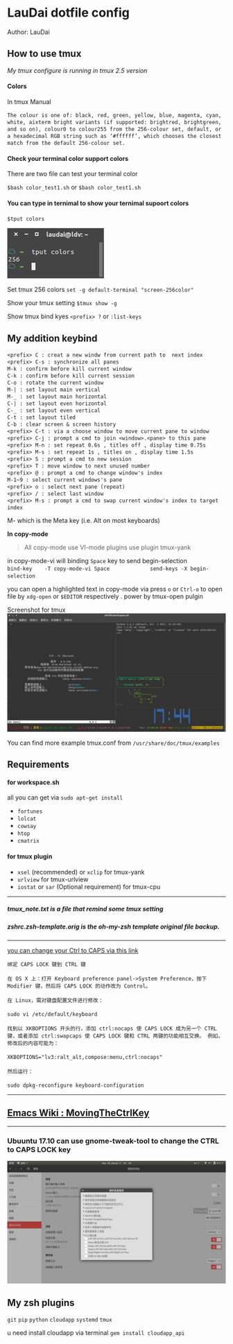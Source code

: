 LauDai dotfile config
===
Author: LauDai

How to use tmux
---

*My tmux configure is running in tmux 2.5 version*

#### Colors
In tmux Manual
```
The colour is one of: black, red, green, yellow, blue, magenta, cyan, white, aixterm bright variants (if supported: brightred, brightgreen, and so on), colour0 to colour255 from the 256-colour set, default, or a hexadecimal RGB string such as ‘#ffffff’, which chooses the closest match from the default 256-colour set.
```
#### Check your terminal color support colors
There are two file can test your terminal color

`$bash color_test1.sh`
or
`$bash color_test1.sh`

#### You can type in ternimal to show your ternimal supoort colors
`$tput colors`

![ternimal suppotr colors](screenshot/tput_colors.png)

Set tmux 256 colors
`set -g default-terminal "screen-256color"`


Show your tmux setting
`$tmux show -g`

Show tmux bind kyes
`<prefix> ?`
or
`:list-keys`


**My addition keybind**
---
```
<prefix> C : creat a new windw from current path to  next index
<prefix> C-s : synchronize all panes
M-k : confirm before kill current window
C-k : confirm before kill current session
C-o : rotate the current window
M-| : set layout main vertical
M-_ : set layout main horizontal
C-| : set layout even horizontal
C-_ : set layout even vertical
C-t : set layout tiled
C-b : clear screen & screen history
<prefix> C-t : via a choose window to move current pane to window
<prefix> C-j : prompt a cmd to join <window>.<pane> to this pane
<prefix> M-n : set repeat 0.6s , titles off , display time 0.75s
<prefix> M-s : set repeat 1s , titles on , display time 1.5s
<prefix> S : prompt a cmd to new session
<prefix> T : move window to next unused number
<prefix> @ : prompt a cmd to change window's index
M-1~9 : select current windows's pane
<prefix> o : select next pane (repeat)
<prefix> / : select last window
<prefix> M-s : prompt a cmd to swap current window's index to target index
```
M- which is the Meta key (i.e. Alt on most keyboards)

**In copy-mode**

>All copy-mode use VI-mode
plugins use plugin tmux-yank

in copy-mode-vi will binding `Space` key to send begin-selection<br/>
`bind-key    -T copy-mode-vi Space             send-keys -X begin-selection`

you can open a highlighted text in copy-mode via press `o` or `Ctrl-o` to open file by `xdg-open` or `$EDITOR` respectively .
power by tmux-open pulgin

Screenshot for tmux
![tmux2.5 screenshoot](screenshot/tmux2.5.png)

You can find more example tmux.conf from
`/usr/share/doc/tmux/examples`

Requirements
---
#### for workspace.sh
all you can get via `sudo apt-get install `
* `fortunes`
* `lolcat`
* `cowsay`
* `htop`
* `cmatrix`
#### for tmux plugin
* `xsel` (recommended) or `xclip` for tmux-yank
* `urlview` for tmux-urlview
* `iostat` or `sar` (Optional requirement) for tmux-cpu

---
##### tmux_note.txt is a file that remind some tmux setting
##### zshrc.zsh-template.orig is the oh-my-zsh template original file backup.
---

[you can change your Ctrl to CAPS via this link](http://www.atjiang.com/pragmatic-tmux-configure/)
```
绑定 CAPS LOCK 键到 CTRL 键

在 OS X 上：打开 Keyboard preference panel->System Preference，按下 Modifier 键，然后将 CAPS LOCK 的动作改为 Control。

在 Linux，需对键盘配置文件进行修改：

sudo vi /etc/default/keyboard

找到以 XKBOPTIONS 开头的行，添加 ctrl:nocaps 使 CAPS LOCK 成为另一个 CTRL 键，或者添加 ctrl:swapcaps 使 CAPS LOCK 键和 CTRL 两键的功能相互交换。 例如，修改后的内容可能为：

XKBOPTIONS="lv3:ralt_alt,compose:menu,ctrl:nocaps"

然后运行：

sudo dpkg-reconfigure keyboard-configuration
```
---
## [Emacs Wiki : MovingTheCtrlKey](https://www.emacswiki.org/emacs/MovingTheCtrlKey)
---
### Ubuuntu 17.10 can use gnome-tweak-tool to change the CTRL to CAPS LOCK key
![gnome-tweak-tool cahnge CTRL2CAPS](screenshot/gnome-tweak-tool_changeCTRL2CAPS.png)

My zsh plugins
---
`git`
`pip`
`python`
`cloudapp`
`systemd`
`tmux`

u need install cloudapp via terminal
`gem install cloudapp_api`
